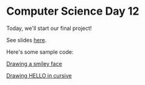 # Computer Science Day 12

<link href="index.css" rel="stylesheet">

Today, we'll start our final project!

See slides [here](../presentation-pdfs/day12.pdf).

Here's some sample code:

[Drawing a smiley face](../code_snippets/turtle-smiley.html)

[Drawing HELLO in cursive](../code_snippets/turtle-hello.html)


